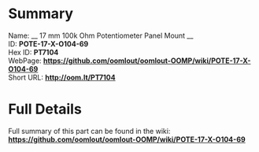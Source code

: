 
Summary
=================
  
Name: __ 17 mm 100k Ohm Potentiometer Panel Mount __    
ID: __POTE-17-X-O104-69__   
Hex ID: __PT7104__   
WebPage: __https://github.com/oomlout/oomlout-OOMP/wiki/POTE-17-X-O104-69__   
Short URL: __http://oom.lt/PT7104__   

Full Details
==========================
Full summary of this part can be found in the wiki:   
__https://github.com/oomlout/oomlout-OOMP/wiki/POTE-17-X-O104-69__    

